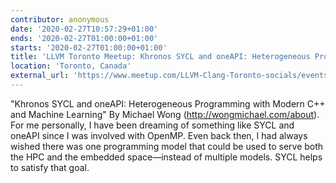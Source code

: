 ```yaml
---
contributor: anonymous
date: '2020-02-27T10:57:29+01:00'
ends: '2020-02-27T01:00:00+01:00'
starts: '2020-02-27T01:00:00+01:00'
title: 'LLVM Toronto Meetup: Khronos SYCL and oneAPI: Heterogeneous Programming with Modern C++ and Machine Learning'
location: 'Toronto, Canada'
external_url: 'https://www.meetup.com/LLVM-Clang-Toronto-socials/events/268800356/'
---
```


"Khronos SYCL and oneAPI: Heterogeneous Programming with Modern C++ and Machine Learning" By Michael
Wong (http://wongmichael.com/about). For me personally, I have been dreaming of something like SYCL and oneAPI since I
was involved with OpenMP. Even back then, I had always wished there was one programming model that could be used to
serve both the HPC and the embedded space—instead of multiple models. SYCL helps to satisfy that goal.
